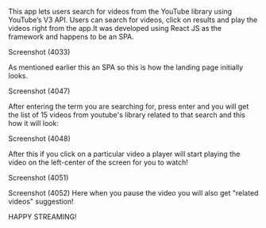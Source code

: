This app lets users search for videos from the YouTube library using YouTube’s V3 API. Users can search for videos, click on results and play the videos right from the app.It was developed using React JS as the framework and happens to be an SPA.

Screenshot (4033)

As mentioned earlier this an SPA so this is how the landing page initially looks.

Screenshot (4047)

After entering the term you are searching for, press enter and you will get the list of 15 videos from youtube's library related to that search and this how it will look:

Screenshot (4048)

After this if you click on a particular video a player will start playing the video on the left-center of the screen for you to watch!

Screenshot (4051)

Screenshot (4052) Here when you pause the video you will also get "related videos" suggestion!

HAPPY STREAMING!